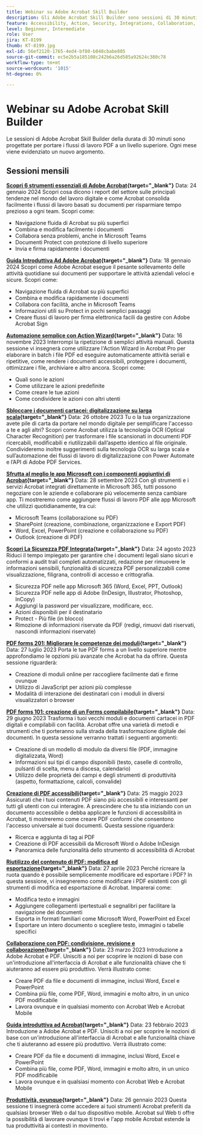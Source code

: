 ```yaml
---
title: Webinar su Adobe Acrobat Skill Builder
description: Gli Adobe Acrobat Skill Builder sono sessioni di 30 minuti progettate per portare i tuoi flussi di lavoro PDf a un livello superiore
feature: Accessibility, Action, Security, Integrations, Collaboration, Edit PDF, Convert PDF, Share, Mobile, Skill Builder, Form
level: Beginner, Intermediate
role: User
jira: KT-8199
thumb: KT-8199.jpg
exl-id: 56ef2120-1765-4ed4-bf80-b048cbabe805
source-git-commit: ec5e2b5a185108c242b6a26d585a92624c380c78
workflow-type: tm+mt
source-wordcount: '1015'
ht-degree: 0%

---
```


# Webinar su Adobe Acrobat Skill Builder

Le sessioni di Adobe Acrobat Skill Builder della durata di 30 minuti sono progettate per portare i flussi di lavoro PDF a un livello superiore. Ogni mese viene evidenziato un nuovo argomento.

## Sessioni mensili

**[Scopri 6 strumenti essenziali di Adobe Acrobat](https://www.adobe.com/documentcloud/webinars/discover-6-essential-adobe-acrobat-tools.html){target="_blank"}**
Data: 24 gennaio 2024 Scopri cosa dicono i report del settore sulle principali tendenze nel mondo del lavoro digitale e come Acrobat consolida facilmente i flussi di lavoro basati su documenti per risparmiare tempo prezioso a ogni team.
Scopri come:

* Navigazione fluida di Acrobat su più superfici
* Combina e modifica facilmente i documenti
* Collabora senza problemi, anche in Microsoft Teams
* Documenti Protect con protezione di livello superiore
* Invia e firma rapidamente i documenti

**[Guida Introduttiva Ad Adobe Acrobat](https://www.adobe.com/documentcloud/webinars/get-started-with-adobe-acrobat.html){target="_blank"}**
Data: 18 gennaio 2024 Scopri come Adobe Acrobat esegue il pesante sollevamento delle attività quotidiane sui documenti per supportare le attività aziendali veloci e sicure.
Scopri come:

* Navigazione fluida di Acrobat su più superfici
* Combina e modifica rapidamente i documenti
* Collabora con facilità, anche in Microsoft Teams
* Informazioni utili su Protect in pochi semplici passaggi
* Creare flussi di lavoro per firma elettronica facili da gestire con Adobe Acrobat Sign

**[Automazione semplice con Action Wizard](https://teamwork.adobe.com/adobe-acrobat-skill-builder/attendease/networking/experience/41d505bb-252a-4e26-9576-6ae82293e6c9/97be1628-5cb6-44be-ac61-c0cc26fbb58d){target="_blank"}**
Data: 16 novembre 2023 Interrompi la ripetizione di semplici attività manuali. Questa sessione vi insegnerà come utilizzare l&#39;Action Wizard in Acrobat Pro per elaborare in batch i file PDF ed eseguire automaticamente attività seriali e ripetitive, come rendere i documenti accessibili, proteggere i documenti, ottimizzare i file, archiviare e altro ancora. Scopri come:

* Quali sono le azioni
* Come utilizzare le azioni predefinite
* Come creare le tue azioni
* Come condividere le azioni con altri utenti

**[Sbloccare i documenti cartacei: digitalizzazione su larga scala](https://teamwork.adobe.com/adobe-acrobat-skill-builder/attendease/networking/experience/46e148fe-92c0-4d79-ac83-8888e9f0521e/dfcf3b90-4390-4c6e-abd9-20ba6e913dc1){target="_blank"}**
Data: 26 ottobre 2023 Tu o la tua organizzazione avete pile di carta da portare nel mondo digitale per semplificare l&#39;accesso a te e agli altri? Scopri come Acrobat utilizza la tecnologia OCR (Optical Character Recognition) per trasformare i file scansionati in documenti PDF ricercabili, modificabili e riutilizzabili dall’aspetto identico al file originale. Condivideremo inoltre suggerimenti sulla tecnologia OCR su larga scala e sull’automazione dei flussi di lavoro di digitalizzazione con Power Automate e l’API di Adobe PDF Services.

**[Sfrutta al meglio le app Microsoft con i componenti aggiuntivi di Acrobat](https://teamwork.adobe.com/adobe-acrobat-skill-builder/attendease/networking/experience/8b4ea780-6e4d-48b6-8c70-ea10245a5a64/b4fe64de-3614-4a6d-94c6-ff6612ac07fb){target="_blank"}**
Data: 28 settembre 2023 Con gli strumenti e i servizi Acrobat integrati direttamente in Microsoft 365, tutti possono negoziare con le aziende e collaborare più velocemente senza cambiare app. Ti mostreremo come aggiungere flussi di lavoro PDF alle app Microsoft che utilizzi quotidianamente, tra cui:

* Microsoft Teams (collaborazione su PDF)
* SharePoint (creazione, combinazione, organizzazione e Export PDF)
* Word, Excel, PowerPoint (creazione e collaborazione su PDF)
* Outlook (creazione di PDF)

**[Scopri La Sicurezza PDF Integrata](https://teamwork.adobe.com/adobe-acrobat-skill-builder/attendease/networking/experience/b454ab64-9c2e-4aec-bcf9-ca82e3a6b869/3a456ace-042e-41c8-8e8c-d285e9ba0ab8){target="_blank"}**
Data: 24 agosto 2023 Riduci il tempo impiegato per garantire che i documenti legali siano sicuri e conformi a audit trail completi automatizzati, redazione per rimuovere le informazioni sensibili, funzionalità di sicurezza PDF personalizzabili come visualizzazione, filigrana, controlli di accesso e crittografia.

* Sicurezza PDF nelle app Microsoft 365 (Word, Excel, PPT, Outlook)
* Sicurezza PDF nelle app di Adobe (InDesign, Illustrator, Photoshop, InCopy)
* Aggiungi la password per visualizzare, modificare, ecc.
* Azioni disponibili per il destinatario
* Protect - Più file (in blocco)
* Rimozione di informazioni riservate da PDF (redigi, rimuovi dati riservati, nascondi informazioni riservate)

**[PDF forms 201: Migliorare le competenze dei moduli](https://adobe-acrobat-skill-builder.joinus.adobeevents.com/attendease/networking/experience/32518a73-e152-42b5-825c-b31ce53ab1f2/b9966934-6a5b-49c2-a9b0-d434543ce7f4){target="_blank"}**
Data: 27 luglio 2023 Porta le tue PDF forms a un livello superiore mentre approfondiamo le opzioni più avanzate che Acrobat ha da offrire. Questa sessione riguarderà:

* Creazione di moduli online per raccogliere facilmente dati e firme ovunque
* Utilizzo di JavaScript per azioni più complesse
* Modalità di interazione dei destinatari con i moduli in diversi visualizzatori o browser

**[PDF forms 101: creazione di un Forms compilabile](https://adobe-acrobat-skill-builder.joinus.adobeevents.com/attendease/networking/experience/795f4bc7-db42-4022-a624-8a53c51174c6/9d685d0f-4a5b-4236-a1ef-081d1403fb41){target="_blank"}**
Data: 29 giugno 2023 Trasforma i tuoi vecchi moduli e documenti cartacei in PDF digitali e compilabili con facilità. Acrobat offre una varietà di metodi e strumenti che ti porteranno sulla strada della trasformazione digitale dei documenti. In questa sessione verranno trattati i seguenti argomenti:

* Creazione di un modello di modulo da diversi file (PDF, immagine digitalizzata, Word)
* Informazioni sui tipi di campo disponibili (testo, caselle di controllo, pulsanti di scelta, menu a discesa, calendario)
* Utilizzo delle proprietà dei campi e degli strumenti di produttività (aspetto, formattazione, calcoli, convalide)

**[Creazione di PDF accessibili](https://teamwork.adobe.com/adobe-acrobat-skill-builder/attendease/networking/experience/4ff4d607-8c9f-47dd-ac4f-3b351a0a0fe3/2eb92255-d963-4ff7-b278-2a95a11db755){target="_blank"}**
Data: 25 maggio 2023 Assicurati che i tuoi contenuti PDF siano più accessibili e interessanti per tutti gli utenti con cui interagire. A prescindere che tu stia iniziando con un documento accessibile o debba applicare le funzioni di accessibilità in Acrobat, ti mostreremo come creare PDF conformi che consentono l&#39;accesso universale ai tuoi documenti. Questa sessione riguarderà:

* Ricerca e aggiunta di tag ai PDF
* Creazione di PDF accessibili da Microsoft Word o Adobe InDesign
* Panoramica delle funzionalità dello strumento di accessibilità di Acrobat

**[Riutilizzo del contenuto di PDF: modifica ed esportazione](https://adobe-acrobat-skill-builder.joinus.adobeevents.com/attendease/networking/experience/aac3b9af-7d54-4ea5-a6fa-61bc7acea87f/8d7341ee-ff0f-492a-b3fd-935bd11d4ed0){target="_blank"}**
Data: 27 aprile 2023 Perché ricreare la ruota quando è possibile semplicemente modificare ed esportare i PDF? In questa sessione, vi insegneremo come modificare i PDF esistenti con gli strumenti di modifica ed esportazione di Acrobat. Imparerai come:

* Modifica testo e immagini
* Aggiungere collegamenti ipertestuali e segnalibri per facilitare la navigazione dei documenti
* Esporta in formati familiari come Microsoft Word, PowerPoint ed Excel
* Esportare un intero documento o scegliere testo, immagini o tabelle specifici

**[Collaborazione con PDF: condivisione, revisione e collaborazione](https://adobe-acrobat-skill-builder.joinus.adobeevents.com/attendease/networking/experience/0ef4709b-0a04-418e-a185-7efdd676c2dd/6a95bece-6f24-46f5-a17f-b408464281be){target="_blank"}**
Data: 23 marzo 2023 Introduzione a Adobe Acrobat e PDF. Unisciti a noi per scoprire le nozioni di base con un&#39;introduzione all&#39;interfaccia di Acrobat e alle funzionalità chiave che ti aiuteranno ad essere più produttivo. Verrà illustrato come:

* Creare PDF da file e documenti di immagine, inclusi Word, Excel e PowerPoint
* Combina più file, come PDF, Word, immagini e molto altro, in un unico PDF modificabile
* Lavora ovunque e in qualsiasi momento con Acrobat Web e Acrobat Mobile

**[Guida introduttiva ad Acrobat](https://adobe-acrobat-skill-builder.joinus.adobeevents.com/attendease/networking/experience/5d8acc24-47a1-4db8-b419-8587bfb12708/fe8ec392-f29a-4e25-b7a3-61f48eea45ab){target="_blank"}**
Data: 23 febbraio 2023 Introduzione a Adobe Acrobat e PDF. Unisciti a noi per scoprire le nozioni di base con un&#39;introduzione all&#39;interfaccia di Acrobat e alle funzionalità chiave che ti aiuteranno ad essere più produttivo. Verrà illustrato come:

* Creare PDF da file e documenti di immagine, inclusi Word, Excel e PowerPoint
* Combina più file, come PDF, Word, immagini e molto altro, in un unico PDF modificabile
* Lavora ovunque e in qualsiasi momento con Acrobat Web e Acrobat Mobile

**[Produttività, ovunque](https://adobe-acrobat-skill-builder.joinus.adobeevents.com/attendease/networking/experience/9ab6c7a2-5ca2-4670-9a33-2ac11a1cb542/0b591876-aeae-45af-b41a-07a8326043f2){target="_blank"}**
Data: 26 gennaio 2023 Questa sessione ti insegnerà come accedere ai tuoi strumenti Acrobat preferiti da qualsiasi browser Web o dal tuo dispositivo mobile. Acrobat sul Web ti offre la possibilità di lavorare ovunque ti trovi e l&#39;app mobile Acrobat estende la tua produttività ai contesti in movimento.